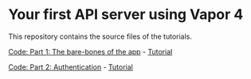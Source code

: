 # Your first API server using Vapor 4

This repository contains the source files of the tutorials.

[Code: Part 1: The bare-bones of the app](https://github.com/kicsipixel/outdoor_gym_api/tree/main/part1) - [Tutorial](https://medium.com/@kicsipixel/your-first-api-server-using-vapor-4-9a0c0c874470)

[Code: Part 2: Authentication](https://github.com/kicsipixel/outdoor_gym_api/tree/main/part2) - [Tutorial](https://medium.com/@kicsipixel/adding-authentication-to-your-first-vapor-api-server-6846d75b260a)


